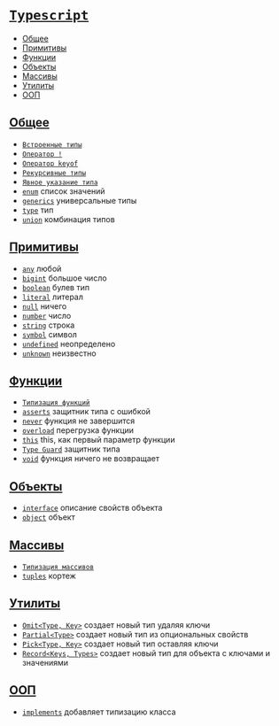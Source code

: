 # [`Typescript`](../index.md)

- [Общее](#общее)
- [Примитивы](#примитивы)
- [Функции](#функции)
- [Объекты](#объекты)
- [Массивы](#массивы)
- [Утилиты](#утилиты)
- [ООП](#ооп)

## [Общее](#typescript)

- [`Встроенные типы`](<./Общее/Встроенные типы.md>)
- [`Оператор !`](<./Общее/Оператор !.md>)
- [`Оператор keyof`](<./Общее/Оператор keyof.md>)
- [`Рекурсивные типы`](<./Общее/Рекурсивные типы.md>)
- [`Явное указание типа`](<./Общее/Явное указание типа.md>)
- [`enum`](./Общее/enum.md) список значений
- [`generics`](./Общее/generics.md) универсальные типы
- [`type`](./Общее/type.md) тип
- [`union`](./Общее/union.md) комбинация типов

## [Примитивы](#typescript)

- [`any`](./Примитивы/any.md) любой
- [`bigint`](./Примитивы/bigint.md) большое число
- [`boolean`](./Примитивы/boolean.md) булев тип
- [`literal`](./Примитивы/literal.md) литерал
- [`null`](./Примитивы/null.md) ничего
- [`number`](./Примитивы/number.md) число
- [`string`](./Примитивы/string.md) строка
- [`symbol`](./Примитивы/symbol.md) символ
- [`undefined`](./Примитивы/undefined.md) неопределено
- [`unknown`](./Примитивы/unknown.md) неизвестно

## [Функции](#typescript)

- [`Типизация функций`](<./Функции/Типизация функций.md>)
- [`asserts`](./Функции/asserts.md) защитник типа с ошибкой
- [`never`](./Функции/never.md) функция не завершится
- [`overload`](./Функции/overload.md) перегрузка функции
- [`this`](./Функции/this.md) this, как первый параметр функции
- [`Type Guard`](<./Функции/Type Guard.md>) защитник типа
- [`void`](./Функции/void.md) функция ничего не возвращает

## [Объекты](#typescript)

- [`interface`](./Объекты/interface.md) описание свойств объекта
- [`object`](./Объекты/object.md) объект

## [Массивы](#typescript)

- [`Типизация массивов`](<./Массивы/Типизация массивов.md>)
- [`tuples`](./Массивы/tuples.md) кортеж

## [Утилиты](#typescript)

- [`Omit<Type, Key>`](./Утилиты/Omit.md) создает новый тип удаляя ключи
- [`Partial<Type>`](./Утилиты/Partial.md) создает новый тип из опциональных свойств
- [`Pick<Type, Key>`](./Утилиты/Pick.md) создает новый тип оставляя ключи
- [`Record<Keys, Types>`](./Утилиты/Record.md) создает новый тип для объекта с ключами и значениями

## [ООП](#typescript)

- [`implements`](./ООП/implements.md) добавляет типизацию класса
